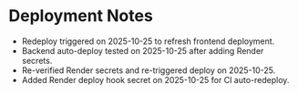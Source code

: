 # Deployment Notes

- Redeploy triggered on 2025-10-25 to refresh frontend deployment.
- Backend auto-deploy tested on 2025-10-25 after adding Render secrets.
- Re-verified Render secrets and re-triggered deploy on 2025-10-25.
- Added Render deploy hook secret on 2025-10-25 for CI auto-redeploy.
